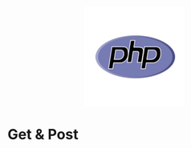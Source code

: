 <img style="display: block;
           margin-left: auto;
           margin-right: auto;"
           src="../img/php.png" alt="PHP Logo">
</img>

# Get & Post
